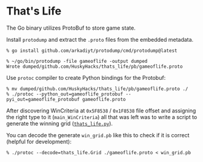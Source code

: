 # That's Life

The Go binary utilizes ProtoBuf to store game state.

Install `protodump` and extract the `.proto` files from the embedded metadata.

```shell
% go install github.com/arkadiyt/protodump/cmd/protodump@latest

% ~/go/bin/protodump -file gameoflife -output dumped
Wrote dumped/github.com/HuskyHacks/thats_life/pb/gameoflife.proto
```

Use `protoc` compiler to create Python bindings for the Protobuf:

```shell
% mv dumped/github.com/HuskyHacks/thats_life/pb/gameoflife.proto ./
% ./protoc --python_out=gameoflife_protobuf --pyi_out=gameoflife_protobuf gameoflife.proto
```

After discovering WinCriteria at `0x5F8538` / `0x1F8538` file offset and assigning the right type to it
(`main_WinCriteria`) all that was left was to write a script to generate the winning grid
([`thats_life.py`](thats_life.py)).

You can decode the generate `win_grid.pb` like this to check if it is correct (helpful for development):

```shell
% ./protoc --decode=thats_life.Grid ./gameoflife.proto < win_grid.pb
```
